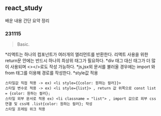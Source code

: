 ## react_study
배운 내용 간단 요약 정리

### 231115

>Basic.

*리액트는 하나의 컴포넌트가 여러개의 엘리먼트를 반환한다. 리액트 사용을 위한 return문 안에는 반드시 하나의 최상위 태그가 필요하다.
*div 태그 대신 <fragment></fragment>태그가 더 많이 사용되며 <></>로도 작성 가능하다.
*js,jsx외 문서를 불러올 경우에는 import 와 from 태그를 이용해 경로를 작성한다.
*style값 적용
```
스타일값 직접 적용 -> ex) <li style={{color: 원하는 컬러}}>
스타일 변수로 적용 -> ex) <li style={list}> , return 값 위쪽으로 const list = {color: 원하는 컬러};
스타일 외부 문서로 적용 ex) <li classname = "list"> , import 값으로 외부 css 연결 및 css에 .list{color: 원하는 컬러}; 작성
스타일 프레임 위크 적용
```
